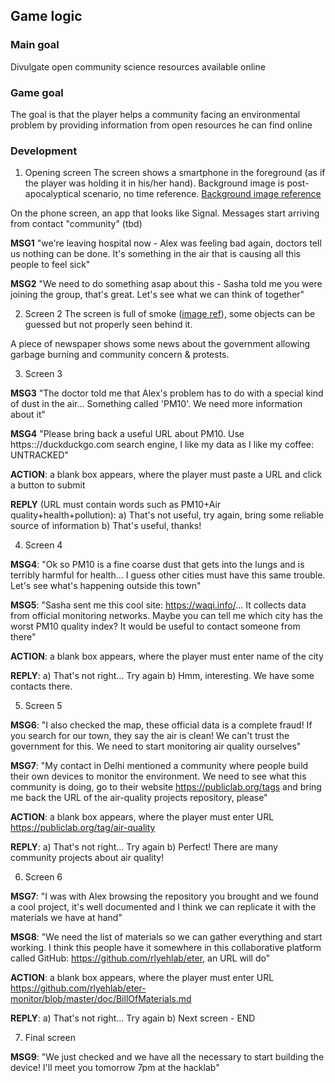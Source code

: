 ## Game logic 

### Main goal
Divulgate open community science resources available online

### Game goal
The goal is that the player helps a community facing an environmental problem by providing information from open resources he can find online 

### Development

1. Opening screen
The screen shows a smartphone in the foreground (as if the player was holding it in his/her hand). Background image is post-apocalyptical scenario, no time reference. [Background image reference](art_references/background.jpeg)

On the phone screen, an app that looks like Signal. Messages start arriving from contact "community" (tbd)

**MSG1** "we're leaving hospital now - Alex was feeling bad again, doctors tell us nothing can be done. It's something in the air that is causing all this people to feel sick"

**MSG2** "We need to do something asap about this - Sasha told me you were joining the group, that's great. Let's see what we can think of together"

2. Screen 2
The screen is full of smoke ([image ref](art_references/smoke.jpeg)), some objects can be guessed but not properly seen behind it.

A piece of newspaper shows some news about the government allowing garbage burning and community concern & protests. 

3. Screen 3

**MSG3** "The doctor told me that Alex's problem has to do with a special kind of dust in the air... Something called 'PM10'. We need more information about it"

**MSG4** "Please bring back a useful URL about PM10. Use https:://duckduckgo.com search engine, I like my data as I like my coffee: UNTRACKED"

**ACTION**: a blank box appears, where the player must paste a URL and click a button to submit

**REPLY** (URL must contain words such as PM10+Air quality+health+pollution): 
a) That's not useful, try again, bring some reliable source of information
b) That's useful, thanks!

4. Screen 4

**MSG4**: "Ok so PM10 is a fine coarse dust that gets into the lungs and is terribly harmful for health... I guess other cities must have this same trouble. Let's see what's happening outside this town"


**MSG5**: "Sasha sent me this cool site: https://waqi.info/... It collects data from official monitoring networks. Maybe you can tell me which city has the worst PM10 quality index? It would be useful to contact someone from there"

**ACTION**: a blank box appears, where the player must enter name of the city

**REPLY**: 
a) That's not right... Try again
b) Hmm, interesting. We have some contacts there. 

5. Screen 5

**MSG6**: "I also checked the map, these official data is a complete fraud! If you search for our town, they say the air is clean! We can't trust the government for this. We need to start monitoring air quality ourselves"

**MSG7**: "My contact in Delhi mentioned a community where people build their own devices to monitor the environment. We need to see what this community is doing, go to their website https://publiclab.org/tags and bring me back the URL of the air-quality projects repository, please"

**ACTION**: a blank box appears, where the player must enter URL https://publiclab.org/tag/air-quality

**REPLY**: 
a) That's not right... Try again
b) Perfect! There are many community projects about air quality!

6. Screen 6

**MSG7**: "I was with Alex browsing the repository you brought and we found a cool project, it's well documented and I think we can replicate it with the materials we have at hand"

**MSG8**: "We need the list of materials so we can gather everything and start working. I think this people have it somewhere in this collaborative platform called GitHub: https://github.com/rlyehlab/eter, an URL will do"

**ACTION**: a blank box appears, where the player must enter URL https://github.com/rlyehlab/eter-monitor/blob/master/doc/BillOfMaterials.md

**REPLY**: 
a) That's not right... Try again
b) Next screen - END

7. Final screen

**MSG9**: "We just checked and we have all the necessary to start building the device! I'll meet you tomorrow 7pm at the hacklab" 

